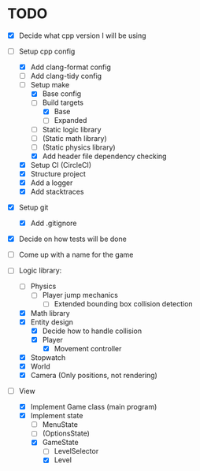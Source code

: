 # TODO

- [x] Decide what cpp version I will be using

- [ ] Setup cpp config

  - [x] Add clang-format config
  - [ ] Add clang-tidy config
  - [ ] Setup make
    - [x] Base config
    - [ ] Build targets
      - [x] Base
      - [ ] Expanded
    - [ ] Static logic library
    - [ ] \(Static math library\)
    - [ ] \(Static physics library\)
    - [x] Add header file dependency checking
  - [x] Setup CI \(CircleCI\)
  - [x] Structure project
  - [x] Add a logger
  - [x] Add stacktraces

- [x] Setup git

  - [x] Add .gitignore

- [x] Decide on how tests will be done

- [ ] Come up with a name for the game

- [ ] Logic library:

  - [ ] Physics
    - [ ] Player jump mechanics
        - [ ] Extended bounding box collision detection
  - [x] Math library
  - [x] Entity design
    - [x] Decide how to handle collision
    - [x] Player
      - [x] Movement controller
  - [x] Stopwatch
  - [x] World
  - [x] Camera (Only positions, not rendering)

- [ ] View
  - [x] Implement Game class (main program)
  - [x] Implement state
    - [ ] MenuState
    - [ ] \(OptionsState\)
    - [x] GameState
      - [ ] LevelSelector
      - [x] Level
